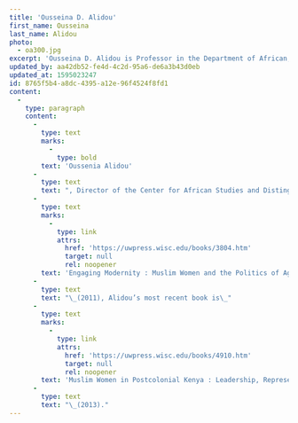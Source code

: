 ```yaml
---
title: 'Ousseina D. Alidou'
first_name: Ousseina
last_name: Alidou
photo:
  - oa300.jpg
excerpt: 'Ousseina D. Alidou is Professor in the Department of African, Middle Eastern and South Asian Languages and Literatures at Rutgers University.'
updated_by: aa42db52-fe4d-4c2d-95a6-de6a3b43d0eb
updated_at: 1595023247
id: 8765f5b4-a8dc-4395-a12e-96f4524f8fd1
content:
  -
    type: paragraph
    content:
      -
        type: text
        marks:
          -
            type: bold
        text: 'Oussenia Alidou'
      -
        type: text
        text: ", Director of the Center for African Studies and Distinguished Professor in the Department of African, Middle Eastern, and South Asian Languages and Literature at Rutgers University, is based both in New Jersey and Niamey. A leader in the African Studies Association and the Association of Concerned African Scholars, Dr. Alidou is the recipient of numerous academic awards for her writing and research on Muslim women and post-colonial societies. A long-standing activist as well as academic, Alidou has organized both for women’s rights and for an end to IMF/World Bank/neoliberal structural adjustment throughout the world. Dr. Alidou’s current work focuses on post-conflict reconstruction and the development issues needed for lasting peace; she is a Steering Committee member of the Pan-African Nonviolence and Peace-building Network. Author of the acclaimed\_"
      -
        type: text
        marks:
          -
            type: link
            attrs:
              href: 'https://uwpress.wisc.edu/books/3804.htm'
              target: null
              rel: noopener
        text: 'Engaging Modernity : Muslim Women and the Politics of Agency in Postcolonial Niger'
      -
        type: text
        text: "\_(2011), Alidou’s most recent book is\_"
      -
        type: text
        marks:
          -
            type: link
            attrs:
              href: 'https://uwpress.wisc.edu/books/4910.htm'
              target: null
              rel: noopener
        text: 'Muslim Women in Postcolonial Kenya : Leadership, Representation, and Social Change'
      -
        type: text
        text: "\_(2013)."
---
```

